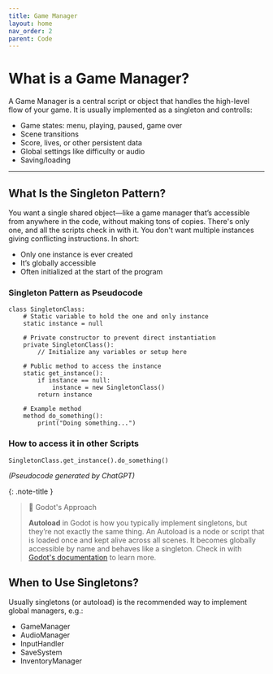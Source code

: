 ```yaml
---
title: Game Manager
layout: home
nav_order: 2
parent: Code
---
```


# What is a Game Manager?
A Game Manager is a central script or object that handles the high-level flow of your game. It is usually implemented as a singleton and controlls:
* Game states: menu, playing, paused, game over
* Scene transitions
* Score, lives, or other persistent data
* Global settings like difficulty or audio
* Saving/loading

--- 

## What Is the Singleton Pattern?
You want a single shared object—like a game manager that’s accessible from anywhere in the code, without making tons of copies. There's only one, and all the scripts check in with it. You don't want multiple instances giving conflicting instructions. In short:
* Only one instance is ever created
* It’s globally accessible
* Often initialized at the start of the program

### Singleton Pattern as Pseudocode
```
class SingletonClass:
    # Static variable to hold the one and only instance
    static instance = null

    # Private constructor to prevent direct instantiation
    private SingletonClass():
        // Initialize any variables or setup here

    # Public method to access the instance
    static get_instance():
        if instance == null:
            instance = new SingletonClass()
        return instance

    # Example method
    method do_something():
        print("Doing something...")
```

### How to access it in other Scripts
```
SingletonClass.get_instance().do_something()
```

*(Pseudocode generated by ChatGPT)*


{: .note-title }
> 🤖 Godot's Approach
>
> **Autoload** in Godot is how you typically implement singletons, but they’re not exactly the same thing. 
> An Autoload is a node or script that is loaded once and kept alive across all scenes. It becomes globally accessible by name and behaves like a singleton. Check in with [Godot's documentation](https://docs.godotengine.org/en/latest/tutorials/scripting/singletons_autoload.html) to learn more.

## When to Use Singletons?
Usually singletons (or autoload) is the recommended way to implement global managers, e.g.:
* GameManager
* AudioManager
* InputHandler
* SaveSystem
* InventoryManager

